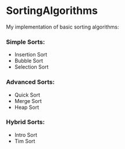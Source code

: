 # SortingAlgorithms
My implementation of basic sorting algorithms:

### Simple Sorts:
* Insertion Sort
* Bubble Sort
* Selection Sort

### Advanced Sorts:
* Quick Sort
* Merge Sort
* Heap Sort

### Hybrid Sorts:
* Intro Sort
* Tim Sort

